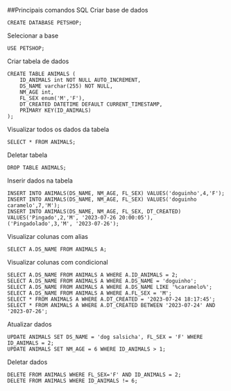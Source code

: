 ##Principais comandos SQL
Criar base de dados
```
CREATE DATABASE PETSHOP;
```

Selecionar a base
```
USE PETSHOP;
```

Criar tabela de dados
```
CREATE TABLE ANIMALS (
    ID_ANIMALS int NOT NULL AUTO_INCREMENT,
    DS_NAME varchar(255) NOT NULL,
    NM_AGE int,
    FL_SEX enum('M','F'),
    DT_CREATED DATETIME DEFAULT CURRENT_TIMESTAMP,
    PRIMARY KEY(ID_ANIMALS)
);
```

Visualizar todos os dados da tabela
```
SELECT * FROM ANIMALS;
```

Deletar tabela
```
DROP TABLE ANIMALS;
```

Inserir dados na tabela
```
INSERT INTO ANIMALS(DS_NAME, NM_AGE, FL_SEX) VALUES('doguinho',4,'F');
INSERT INTO ANIMALS(DS_NAME, NM_AGE, FL_SEX) VALUES('doguinho caramelo',7,'M');
INSERT INTO ANIMALS(DS_NAME, NM_AGE, FL_SEX, DT_CREATED) 
VALUES('Pingado',2,'M', '2023-07-26 20:00:05'),
('Pingadolado',3,'M', '2023-07-26');
```

Visualizar colunas com alias
```
SELECT A.DS_NAME FROM ANIMALS A;
```

Visualizar colunas com condicional
```
SELECT A.DS_NAME FROM ANIMALS A WHERE A.ID_ANIMALS = 2;
SELECT A.DS_NAME FROM ANIMALS A WHERE A.DS_NAME = 'doguinho';
SELECT A.DS_NAME FROM ANIMALS A WHERE A.DS_NAME LIKE '%caramelo%';
SELECT A.DS_NAME FROM ANIMALS A WHERE A.FL_SEX = 'M';
SELECT * FROM ANIMALS A WHERE A.DT_CREATED = '2023-07-24 18:17:45';
SELECT * FROM ANIMALS A WHERE A.DT_CREATED BETWEEN '2023-07-24' AND '2023-07-26';
```

Atualizar dados
```
UPDATE ANIMALS SET DS_NAME = 'dog salsicha', FL_SEX = 'F' WHERE ID_ANIMALS = 2;
UPDATE ANIMALS SET NM_AGE = 6 WHERE ID_ANIMALS > 1;
```

Deletar dados
```
DELETE FROM ANIMALS WHERE FL_SEX='F' AND ID_ANIMALS = 2;
DELETE FROM ANIMALS WHERE ID_ANIMALS != 6;
```
